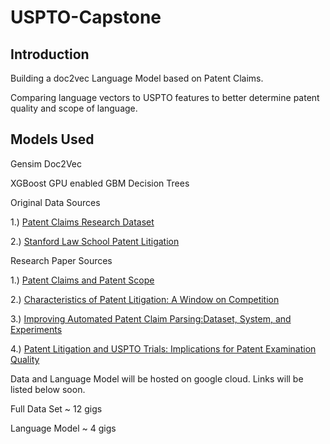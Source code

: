 # USPTO-Capstone

## Introduction

Building a doc2vec Language Model based on Patent Claims.

Comparing language vectors to USPTO features to better determine patent quality and scope of language.

## Models Used

Gensim Doc2Vec

XGBoost GPU enabled GBM Decision Trees


Original Data Sources
  
  1.) [Patent Claims Research Dataset](https://www.uspto.gov/learning-and-resources/electronic-data-products/patent-claims-research-dataset)
  
  2.) [Stanford Law School Patent Litigation](https://npe.law.stanford.edu/)
  
Research Paper Sources
  
  1.) [Patent Claims and Patent Scope](https://papers.ssrn.com/sol3/papers.cfm?abstract_id=2844964)
  
  2.) [Characteristics of Patent Litigation: A Window on Competition ](https://www.jstor.org/stable/2696401?read-now=1&seq=1#page_scan_tab_contents)
  
  3.) [Improving Automated Patent Claim Parsing:Dataset, System, and Experiments](https://pdfs.semanticscholar.org/04e8/494031187a2cc715216253ed6c8f28dd28af.pdf)

  4.) [Patent Litigation and USPTO Trials: Implications for Patent Examination Quality](https://www.uspto.gov/sites/default/files/documents/Patent%20litigation%20and%20USPTO%20trials%2020150130.pdf)

Data and Language Model will be hosted on google cloud. Links will be listed below soon.

Full Data Set ~ 12 gigs

Language Model ~ 4 gigs

